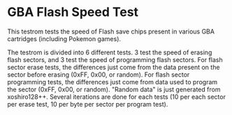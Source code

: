 # GBA Flash Speed Test

This testrom tests the speed of Flash save chips present in various GBA cartridges (including Pokemon games).

The testrom is divided into 6 different tests. 3 test the speed of erasing flash sectors, and 3 test the speed of programming flash sectors. For flash sector erase tests, the differences just come from the data present on the sector before erasing (0xFF, 0x00, or random). For flash sector programming tests, the differences just come from data used to program the sector (0xFF, 0x00, or random). "Random data" is just generated from xoshiro128++. Several iterations are done for each tests (10 per each sector per erase test, 10 per byte per sector per program test).